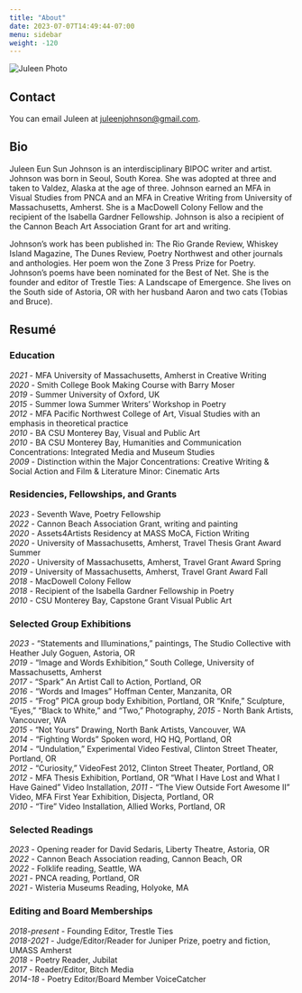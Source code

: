 ```yaml
---
title: "About"
date: 2023-07-07T14:49:44-07:00
menu: sidebar
weight: -120
---
```


![Juleen Photo](/images/juleen.png)

## Contact

You can email Juleen at [juleenjohnson@gmail.com](mailto:juleenjohnson@gmail.com).

## Bio

Juleen Eun Sun Johnson is an interdisciplinary BIPOC writer and artist. Johnson was born in Seoul, South Korea. She was adopted at three and taken to Valdez, Alaska at the age of three. Johnson earned an MFA in Visual Studies from PNCA and an MFA in Creative Writing from University of Massachusetts, Amherst. She is a MacDowell Colony Fellow and the recipient of the Isabella Gardner Fellowship. Johnson is also a recipient of the Cannon Beach Art Association Grant for art and writing. 

Johnson’s work has been published in: The Rio Grande Review, Whiskey Island Magazine, The Dunes Review, Poetry Northwest and other journals and anthologies. Her poem won the Zone 3 Press Prize for Poetry. Johnson’s poems have been nominated for the Best of Net. She is the founder and editor of Trestle Ties: A Landscape of Emergence. She lives on the South side of Astoria, OR with her husband Aaron and two cats (Tobias and Bruce). 

## Resumé

### Education

*2021* - MFA University of Massachusetts, Amherst in Creative Writing 			     	    	    
*2020* - Smith College Book Making Course with Barry Moser						    
*2019* - Summer University of Oxford, UK 							    	    
*2015* - Summer Iowa Summer Writers’ Workshop in Poetry						    
*2012* - MFA Pacific Northwest College of Art, Visual Studies with an emphasis in theoretical practice	    
*2010* - BA CSU Monterey Bay, Visual and Public Art							   
*2010* - BA CSU Monterey Bay, Humanities and Communication Concentrations: Integrated Media and Museum Studies					    
*2009* - Distinction within the Major Concentrations: Creative Writing & Social Action and Film & Literature Minor: Cinematic Arts

### Residencies, Fellowships, and Grants 

*2023* - Seventh Wave, Poetry Fellowship								     
*2022* - Cannon Beach Association Grant, writing and painting 						     
*2020* - Assets4Artists Residency at MASS MoCA, Fiction Writing					     
*2020* - University of Massachusetts, Amherst, Travel Thesis Grant Award Summer 		                  
*2020* - University of Massachusetts, Amherst, Travel Grant Award Spring				     
*2019* - University of Massachusetts, Amherst, Travel Grant Award Fall 			                 	     
*2018* - MacDowell Colony Fellow  									     
*2018* - Recipient of the Isabella Gardner Fellowship in Poetry		     				     
*2010* - CSU Monterey Bay, Capstone Grant Visual Public Art					                  

### Selected Group Exhibitions 		
 
*2023* - “Statements and Illuminations,” paintings, The Studio Collective with Heather July Goguen, Astoria, OR	     										     
*2019* - “Image and Words Exhibition,” South College, University of Massachusetts, Amherst		     
*2017* - “Spark” An Artist Call to Action, Portland, OR							     
*2016* - “Words and Images” Hoffman Center, Manzanita, OR					                  
*2015* - “Frog” PICA group body Exhibition, Portland, OR “Knife,” Sculpture, “Eyes,” “Black to White,” and “Two,” Photography, 
*2015* - North Bank Artists, Vancouver, WA	    							     
*2015* - “Not Yours” Drawing, North Bank Artists, Vancouver, WA 	   				     
*2014* - “Fighting Words” Spoken word, HQ HQ, Portland, OR						     
*2014* - “Undulation,” Experimental Video Festival, Clinton Street Theater, Portland, OR    		     
*2012* - “Curiosity,” VideoFest 2012, Clinton Street Theater, Portland, OR				     
*2012* - MFA Thesis Exhibition, Portland, OR	“What I Have Lost and What I Have Gained” Video Installation, 
*2011* - “The View Outside Fort Awesome II” Video, MFA First Year Exhibition, Disjecta, Portland, OR	     
*2010* - “Tire” Video Installation, Allied Works, Portland, OR						     

### Selected Readings 

*2023* - Opening reader for David Sedaris, Liberty Theatre, Astoria, OR 				                  
*2022* - Cannon Beach Association reading, Cannon Beach, OR						     
*2022* - Folklife reading, Seattle, WA									     
*2021* - PNCA reading, Portland, OR									     
*2021* - Wisteria Museums Reading, Holyoke, MA							     

### Editing and Board Memberships

*2018-present* - Founding Editor, Trestle Ties							    	    
*2018-2021* - Judge/Editor/Reader for Juniper Prize, poetry and fiction, UMASS Amherst	      	        
*2018* - Poetry Reader, Jubilat										    
*2017* - Reader/Editor, Bitch Media									    
*2014-18* - Poetry Editor/Board Member VoiceCatcher						            
